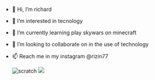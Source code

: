 - 👋 Hi, I’m richard
- 👀 I’m interested in tecnology
- 🌱 I’m currently learning play skywars on minecraft
- 💞️ I’m looking to collaborate on in the use of technology
- 📫 Reach me in my instagram @rizin77

  ![scratch](https://img.shields.io/badge/Scratch-4D97FF?style=for-the-badge&logo=Scratch&logoColor=white)
  <img src="https://img.shields.io/badge/JavaScript-323330?style=for-the-badge&logo=javascript&logoColor=F7DF1E">

